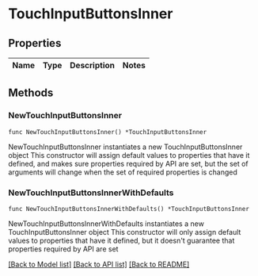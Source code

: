 # TouchInputButtonsInner

## Properties

Name | Type | Description | Notes
------------ | ------------- | ------------- | -------------

## Methods

### NewTouchInputButtonsInner

`func NewTouchInputButtonsInner() *TouchInputButtonsInner`

NewTouchInputButtonsInner instantiates a new TouchInputButtonsInner object
This constructor will assign default values to properties that have it defined,
and makes sure properties required by API are set, but the set of arguments
will change when the set of required properties is changed

### NewTouchInputButtonsInnerWithDefaults

`func NewTouchInputButtonsInnerWithDefaults() *TouchInputButtonsInner`

NewTouchInputButtonsInnerWithDefaults instantiates a new TouchInputButtonsInner object
This constructor will only assign default values to properties that have it defined,
but it doesn't guarantee that properties required by API are set


[[Back to Model list]](../README.md#documentation-for-models) [[Back to API list]](../README.md#documentation-for-api-endpoints) [[Back to README]](../README.md)


